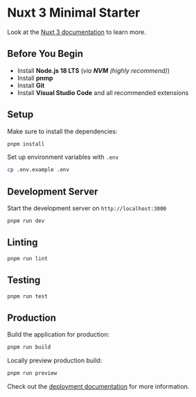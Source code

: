 # Nuxt 3 Minimal Starter

Look at the [Nuxt 3 documentation](https://nuxt.com/docs/getting-started/introduction) to learn more.

## Before You Begin
- Install **Node.js 18 LTS** (*via **NVM** (highly recommend)*)
- Install **pnmp**
- Install **Git**
- Install **Visual Studio Code** and all recommended extensions

## Setup

Make sure to install the dependencies:

```bash
pnpm install
```

Set up environment variables with `.env`

```bash
cp .env.example .env
```

## Development Server

Start the development server on `http://localhost:3000`

```bash
pnpm run dev
```

## Linting

```bash
pnpm run lint
```

## Testing

```bash
pnpm run test
```

## Production

Build the application for production:

```bash
pnpm run build
```

Locally preview production build:

```bash
pnpm run preview
```

Check out the [deployment documentation](https://nuxt.com/docs/getting-started/deployment) for more information.
